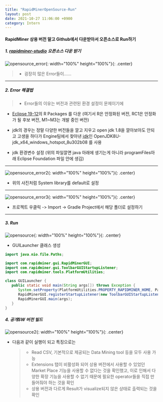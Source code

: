 ```yaml
---
title: "RapidMinerOpenSource-Run"
layout: post
date: 2021-10-27 11:06:00 +0900
category: Intern
---
```


#### RapidMiner 상용 버전 말고 Github에서 다운받아서 오픈소스로 Run하기

##### 1. [rapidminer-studio](https://github.com/rapidminer/rapidminer-studio) 오픈소스 다운 받기

![opensource_error](https://user-images.githubusercontent.com/26592315/138993527-3b58cd1c-16eb-4c21-b5a1-ff7c4e87fdaf.png){: width="100%" height="100%"}{: .center}

> - 굉장히 많은 Error들이......

---

##### 2. Error 해결법

> - Error들의 이유는 버전과 관련된 환경 설정이 문제이기에

- [Eclipse 19-12](https://www.eclipse.org/downloads/packages/release/2019-12)의 R Packages 를 다운 (여기서 R은 안정화된 버전, RC1은 안정화가 될 후보 버전, M1~M3는 개발 중인 버전)
- jdk의 경우는 정말 다양한 버전들을 깔고 지우고 open jdk 1.8을 깔아보아도 안되고 고생을 하다가 Engine팀에서 찾아낸 [jdk](<https://www.manageengine.com/products////////desktop-central/patch-management/AdoptOpenJDK-JDK-with-Hotspot-8-(x64)-patches/OpenJDK8U-jdk_x64_windows_hotspot_8u302b08-patch.html>)인 OpenJDK8U-jdk_x64_windows_hotspot_8u302b08 를 사용

- jdk 환경변수 설정 (위의 파일깔면 java 아래에 생기는게 아니라 programFiles아래 Eclipse Foundation 파일 안에 생김)

---

![opensource_error2](https://user-images.githubusercontent.com/26592315/138994793-d1e847f0-1f04-40fc-8106-e02fac535c43.png){: width="100%" height="100%"}{: .center}

- 위의 사진처럼 System library를 default로 설정

---

![opensource_error3](https://user-images.githubusercontent.com/26592315/138995306-342532bb-89af-4c91-923a-05e5ff9a378c.jpg){: width="100%" height="100%"}{: .center}

- 프로젝트 우클릭 -> Import -> Gradle Project에서 해당 폴더로 설정하기

---

##### 3. Run

![opensource](https://user-images.githubusercontent.com/26592315/138995588-75f92b48-e2b6-4d26-b3d1-1f355f21df7f.png){: width="100%" height="100%"}{: .center}

- GUILauncher 클래스 생성

```java
import java.nio.file.Paths;

import com.rapidminer.gui.RapidMinerGUI;
import com.rapidminer.gui.ToolbarGUIStartupListener;
import com.rapidminer.tools.PlatformUtilities;

class GUILauncher {
   public static void main(String args[]) throws Exception {
      System.setProperty(PlatformUtilities.PROPERTY_RAPIDMINER_HOME, Paths.get("").toAbsolutePath().toString());
      RapidMinerGUI.registerStartupListener(new ToolbarGUIStartupListener());
      RapidMinerGUI.main(args);
   }
}
```

##### 4. 공개SW 버전 빌드

![opensource2](https://user-images.githubusercontent.com/26592315/138995750-1b147ebd-532e-4802-8d2c-8c58f8a79ef9.png){: width="100%" height="100%"}{: .center}

- 다음과 같이 실행이 되고 특징으로는
  > - Read CSV, 기본적으로 제공되는 Data Mining tool 등을 모두 사용 가능
  > - Extensions 탭이 비활성화 되어 상용 버전에서 사용할 수 있었던 Market Place 기능을 사용할 수 없다는 것을 확인했고, 이로 인해서 다양한 확장 기능을 사용할 수 없기 때문에 필요한 operator들을 직접 만들어줘야 하는 것을 확인
  > - 상용 버전과 다르게 Result가 visualize되지 않은 상태로 출력되는 것을 확인
